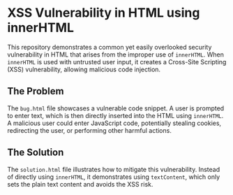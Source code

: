 # XSS Vulnerability in HTML using innerHTML

This repository demonstrates a common yet easily overlooked security vulnerability in HTML that arises from the improper use of `innerHTML`.  When `innerHTML` is used with untrusted user input, it creates a Cross-Site Scripting (XSS) vulnerability, allowing malicious code injection.

## The Problem

The `bug.html` file showcases a vulnerable code snippet.  A user is prompted to enter text, which is then directly inserted into the HTML using `innerHTML`.  A malicious user could enter JavaScript code, potentially stealing cookies, redirecting the user, or performing other harmful actions.

## The Solution

The `solution.html` file illustrates how to mitigate this vulnerability. Instead of directly using `innerHTML`, it demonstrates using `textContent`, which only sets the plain text content and avoids the XSS risk.